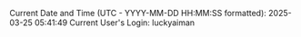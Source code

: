 Current Date and Time (UTC - YYYY-MM-DD HH:MM:SS formatted): 2025-03-25 05:41:49
Current User's Login: luckyaiman
